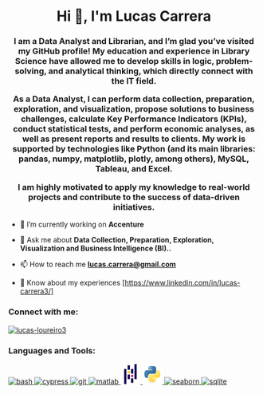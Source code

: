 <h1 align="center">Hi 👋, I'm Lucas Carrera</h1>
<h3 align="center">I am a Data Analyst and Librarian, and I’m glad you’ve visited my GitHub profile! My education and experience in Library Science have allowed me to develop skills in logic, problem-solving, and analytical thinking, which directly connect with the IT field.

As a Data Analyst, I can perform data collection, preparation, exploration, and visualization, propose solutions to business challenges, calculate Key Performance Indicators (KPIs), conduct statistical tests, and perform economic analyses, as well as present reports and results to clients. My work is supported by technologies like Python (and its main libraries: pandas, numpy, matplotlib, plotly, among others), MySQL, Tableau, and Excel.

I am highly motivated to apply my knowledge to real-world projects and contribute to the success of data-driven initiatives.</h3>

- 🔭 I’m currently working on **Accenture**

- 💬 Ask me about **Data Collection, Preparation, Exploration, Visualization and Business Intelligence (BI)..**

- 📫 How to reach me **lucas.carrera@gmail.com**

- 📄 Know about my experiences [https://www.linkedin.com/in/lucas-carrera3/]

<h3 align="left">Connect with me:</h3>
<p align="left">
<a href="https://linkedin.com/in/lucas-loureiro3" target="blank"><img align="center" src="https://raw.githubusercontent.com/rahuldkjain/github-profile-readme-generator/master/src/images/icons/Social/linked-in-alt.svg" alt="lucas-loureiro3" height="30" width="40" /></a>
</p>

<h3 align="left">Languages and Tools:</h3>
<p align="left"> <a href="https://www.gnu.org/software/bash/" target="_blank" rel="noreferrer"> <img src="https://www.vectorlogo.zone/logos/gnu_bash/gnu_bash-icon.svg" alt="bash" width="40" height="40"/> </a> <a href="https://www.cypress.io" target="_blank" rel="noreferrer"> <img src="https://raw.githubusercontent.com/simple-icons/simple-icons/6e46ec1fc23b60c8fd0d2f2ff46db82e16dbd75f/icons/cypress.svg" alt="cypress" width="40" height="40"/> </a> <a href="https://git-scm.com/" target="_blank" rel="noreferrer"> <img src="https://www.vectorlogo.zone/logos/git-scm/git-scm-icon.svg" alt="git" width="40" height="40"/> </a> <a href="https://www.mathworks.com/" target="_blank" rel="noreferrer"> <img src="https://upload.wikimedia.org/wikipedia/commons/2/21/Matlab_Logo.png" alt="matlab" width="40" height="40"/> </a> <a href="https://pandas.pydata.org/" target="_blank" rel="noreferrer"> <img src="https://raw.githubusercontent.com/devicons/devicon/2ae2a900d2f041da66e950e4d48052658d850630/icons/pandas/pandas-original.svg" alt="pandas" width="40" height="40"/> </a> <a href="https://www.python.org" target="_blank" rel="noreferrer"> <img src="https://raw.githubusercontent.com/devicons/devicon/master/icons/python/python-original.svg" alt="python" width="40" height="40"/> </a> <a href="https://seaborn.pydata.org/" target="_blank" rel="noreferrer"> <img src="https://seaborn.pydata.org/_images/logo-mark-lightbg.svg" alt="seaborn" width="40" height="40"/> </a> <a href="https://www.sqlite.org/" target="_blank" rel="noreferrer"> <img src="https://www.vectorlogo.zone/logos/sqlite/sqlite-icon.svg" alt="sqlite" width="40" height="40"/> </a> </p>

